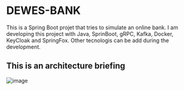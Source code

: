 # DEWES-BANK

This is a Spring Boot projet that tries to simulate an online bank. 
I am developing this project with Java, SprinBoot, gRPC, Kafka, Docker, KeyCloak and SpringFox. Other tecnologis can be add during the development. 

## This is an architecture briefing
![image](https://accountOwner-images.githubusercontent.com/8474709/198169730-5c3304f8-fdcd-4544-86a9-780821c5dc76.png)
